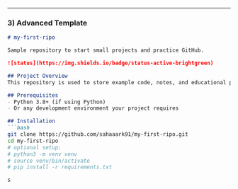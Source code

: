
---

### 3) **Advanced Template**
```markdown
# my-first-ripo

Sample repository to start small projects and practice GitHub.

![status](https://img.shields.io/badge/status-active-brightgreen)

## Project Overview
This repository is used to store example code, notes, and educational projects.

## Prerequisites
- Python 3.8+ (if using Python)
- Or any development environment your project requires

## Installation
```bash
git clone https://github.com/sahaaark91/my-first-ripo.git
cd my-first-ripo
# optional setup:
# python3 -m venv venv
# source venv/bin/activate
# pip install -r requirements.txt

s
